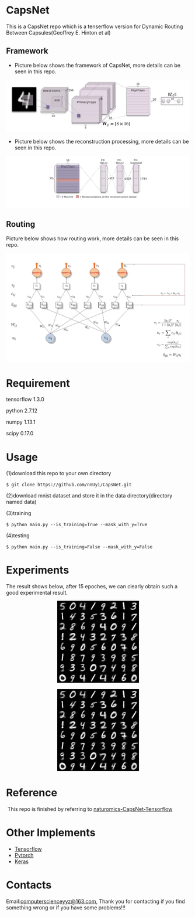 # CapsNet
  This is a CapsNet repo which is a tenserflow version for Dynamic Routing Between Capsules(Geoffrey E. Hinton et al)

## Framework
  - Picture below shows the framework of CapsNet, more details can be seen in this repo.
  
  <p align='center'><img src='framework.png'/></p>
  
  - Picture below shows the reconstruction processing, more details can be seen in this repo. 
  
  <p align='center'><img src='reconstruction.png'/></p>
  
## Routing
  Picture below shows how routing work, more details can be seen in this repo.
  
  <p align='cneter'><img src='routing.jpg'/></p>
  
# Requirement
  
  tensorflow 1.3.0
  
  python 2.7.12
  
  numpy 1.13.1
  
  scipy 0.17.0
  
# Usage
  (1)download this repo to your own directory
  
    $ git clone https://github.com/nnUyi/CapsNet.git
    
  (2)download mnist dataset and store it in the data directory(directory named data)
  
  (3)training
  
    $ python main.py --is_training=True --mask_with_y=True
    
  (4)testing
  
    $ python main.py --is_training=False --mask_with_y=False

# Experiments
  The result shows below, after 15 epoches, we can clearly obtain such a good experimental result.
  
  <p align='center'><img src='a_train_15_0000.png' /></p>
  <p align='center'><img src='a_train_15_0000.png' /></p>

# Reference

  This repo is finished by referring to [naturomics-CapsNet-Tensorflow](https://github.com/naturomics/CapsNet-Tensorflow/issues)
  
# Other Implements
  - [Tensorflow](https://github.com/naturomics/CapsNet-Tensorflow/issues)
  - [Pytorch](https://github.com/gram-ai/capsule-networks)
  - [Keras](https://github.com/XifengGuo/CapsNet-Keras)

# Contacts
  
  Email:computerscienceyyz@163.com, Thank you for contacting if you find something wrong or if you have some problems!!!
